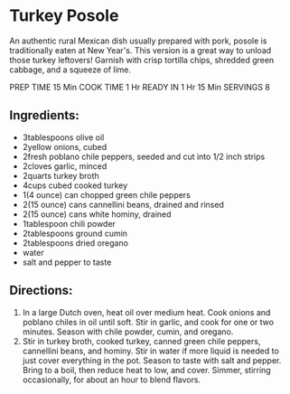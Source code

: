 # Turkey Posole

An authentic rural Mexican dish usually prepared with pork, posole is traditionally eaten at New Year's. This version is a great way to unload those turkey leftovers! Garnish with crisp tortilla chips, shredded green cabbage, and a squeeze of lime.

PREP TIME  	15 Min
COOK TIME  	1 Hr
READY IN  	1 Hr 15 Min
SERVINGS        8

## Ingredients:
- 3tablespoons olive oil
- 2yellow onions, cubed
- 2fresh poblano chile peppers, seeded and cut into 1/2 inch strips
- 2cloves garlic, minced
- 2quarts turkey broth
- 4cups cubed cooked turkey
- 1(4 ounce) can chopped green chile peppers
- 2(15 ounce) cans cannellini beans, drained and rinsed
- 2(15 ounce) cans white hominy, drained
- 1tablespoon chili powder
- 2tablespoons ground cumin
- 2tablespoons dried oregano
- water
- salt and pepper to taste

## Directions:

   1. In a large Dutch oven, heat oil over medium heat. Cook onions and poblano chiles in oil until soft. Stir in garlic, and cook for one or two minutes. Season with chile powder, cumin, and oregano.
   2. Stir in turkey broth, cooked turkey, canned green chile peppers, cannellini beans, and hominy. Stir in water if more liquid is needed to just cover everything in the pot. Season to taste with salt and pepper. Bring to a boil, then reduce heat to low, and cover. Simmer, stirring occasionally, for about an hour to blend flavors.
